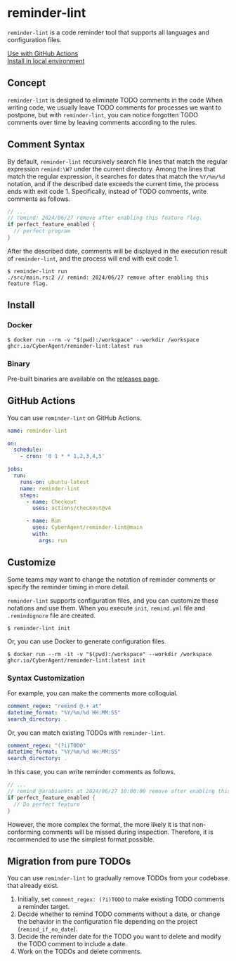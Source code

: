 # reminder-lint
`reminder-lint` is a code reminder tool that supports all languages and configuration files.

[Use with GitHub Actions](https://github.com/CyberAgent/reminder-lint#GitHub-Actions)  
[Install in local environment](https://github.com/CyberAgent/reminder-lint#Install)

## Concept
`reminder-lint` is designed to eliminate TODO comments in the code
When writing code, we usually leave TODO comments for processes we want to postpone, but with `reminder-lint`, you can notice forgotten TODO comments over time by leaving comments according to the rules.

## Comment Syntax
By default, `reminder-lint` recursively search file lines that match the regular expression `remind:\W?` under the current directory.
Among the lines that match the regular expression, it searches for dates that match the `%Y/%m/%d` notation, and if the described date exceeds the current time, the process ends with exit code 1.
Specifically, instead of TODO comments, write comments as follows.
```rust
// ...
// remind: 2024/06/27 remove after enabling this feature flag.
if perfect_feature_enabled {
  // perfect program
}
```

After the described date, comments will be displayed in the execution result of `reminder-lint`, and the process will end with exit code 1.
```shell
$ reminder-lint run
./src/main.rs:2 // remind: 2024/06/27 remove after enabling this feature flag.
```

## Install

### Docker
```shell
$ docker run --rm -v "$(pwd):/workspace" --workdir /workspace ghcr.io/CyberAgent/reminder-lint:latest run
```

### Binary
Pre-built binaries are available on the [releases page](https://github.com/CyberAgent/reminder-lint/releases/latest).


## GitHub Actions
You can use `reminder-lint` on GitHub Actions.

```yml
name: reminder-lint

on:
  schedule:
    - cron: '0 1 * * 1,2,3,4,5'

jobs:
  run:
    runs-on: ubuntu-latest
    name: reminder-lint
    steps:
      - name: Checkout
        uses: actions/checkout@v4

      - name: Run
        uses: CyberAgent/reminder-lint@main
        with:
          args: run
```

## Customize
Some teams may want to change the notation of reminder comments or specify the reminder timing in more detail.

`reminder-lint` supports configuration files, and you can customize these notations and use them.
When you execute `init`, `remind.yml` file and `.remindignore` file are created.

```shell
$ reminder-lint init
```

Or, you can use Docker to generate configuration files.
```shell
$ docker run --rm -it -v "$(pwd):/workspace" --workdir /workspace ghcr.io/CyberAgent/reminder-lint:latest init
```

### Syntax Customization
For example, you can make the comments more colloquial.
```yml
comment_regex: "remind @.+ at"
datetime_format: "%Y/%m/%d HH:MM:SS"
search_directory: .
```

Or, you can match existing TODOs with `reminder-lint`.
```yml
comment_regex: "(?i)TODO"
datetime_format: "%Y/%m/%d HH:MM:SS"
search_directory: .
```

In this case, you can write reminder comments as follows.
```rust
// ...
// remind @arabian9ts at 2024/06/27 10:00:00 remove after enabling this feature flag.
if perfect_feature_enabled {
  // Do perfect feature
}
```

However, the more complex the format, the more likely it is that non-conforming comments will be missed during inspection. Therefore, it is recommended to use the simplest format possible.

## Migration from pure TODOs
You can use `reminder-lint` to gradually remove TODOs from your codebase that already exist.
1. Initially, set `comment_regex: (?i)TODO` to make existing TODO comments a reminder target.
2. Decide whether to remind TODO comments without a date, or change the behavior in the configuration file depending on the project (`remind_if_no_date`).
3. Decide the reminder date for the TODO you want to delete and modify the TODO comment to include a date.
4. Work on the TODOs and delete comments.
